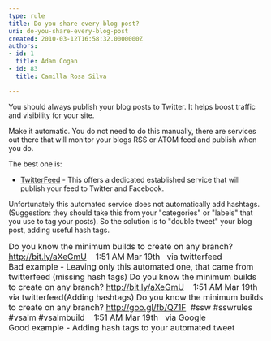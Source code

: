 ```yaml
---
type: rule
title: Do you share every blog post?
uri: do-you-share-every-blog-post
created: 2010-03-12T16:58:32.0000000Z
authors:
- id: 1
  title: Adam Cogan
- id: 83
  title: Camilla Rosa Silva

---
```



You should always publish your blog posts to Twitter. It helps boost traffic and visibility for your site.

Make it automatic. You do not need to do this manually, there are services out there that will monitor your blogs RSS or ATOM feed and publish when you do.

The best one is:
    
- [TwitterFeed](http&#58;//twitterfeed.com/) - This offers a dedicated established service that will publish your feed to Twitter and Facebook.


Unfortunately this automated service does not automatically add hashtags. (Suggestion: they should take this from your "categories" or "labels" that you use to tag your posts).
 So the solution is to "double tweet" your blog post, adding useful hash tags.

<font class="ms-rteCustom-GreyBox" size="+0">Do you know the minimum builds to create on any branch? <a href="http&#58;//bit.ly/aXeGmU">http&#58;//bit.ly/aXeGmU</a>&#160;&#160;&#160; 1&#58;51 AM Mar 19th&#160;&#160; via twitterfeed<br></font><font class="ms-rteCustom-FigureBad" size="+0">Bad example - Leaving only this automated one, that came from twitterfeed (missing hash tags) </font>
<font class="ms-rteCustom-GreyBox" size="+0">Do you know the minimum builds to create on any branch? <a href="http&#58;//bit.ly/aXeGmU">http&#58;//bit.ly/aXeGmU</a>&#160;&#160;&#160; 1&#58;51 AM Mar 19th&#160;&#160; via twitterfeed(Adding hashtags) Do you know the minimum builds to create on any branch? <a href="http&#58;//goo.gl/fb/Q71F">http&#58;//goo.gl/fb/Q71F</a>&#160; #ssw #sswrules #vsalm #vsalmbuild&#160;&#160;&#160; 1&#58;51 AM Mar 19th&#160;&#160; via Google<br></font><font class="ms-rteCustom-FigureGood" size="+0">Good example - Adding hash tags to your automated tweet </font>

